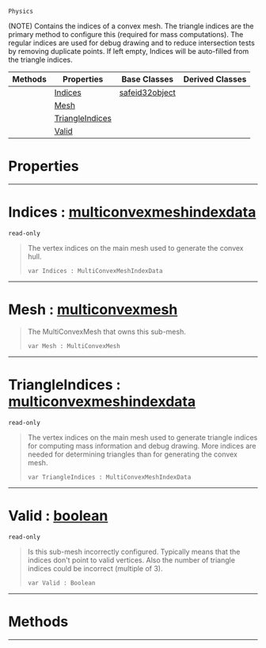  `Physics`



(NOTE) Contains the indices of a convex mesh. The triangle indices are the primary method to configure this (required for mass computations). The regular indices are used for debug drawing and to reduce intersection tests by removing duplicate points. If left empty, Indices will be auto-filled from the triangle indices.

|Methods|Properties|Base Classes|Derived Classes|
|---|---|---|---|
| |[ Indices](https://github.com/ZilchEngine/ZilchDocs/blob/master/code_reference/class_reference/subconvexmesh.markdown#indices-zero-engine-docu)|[safeid32object](https://github.com/ZilchEngine/ZilchDocs/blob/master/code_reference/class_reference/safeid32object.markdown)| |
| |[ Mesh](https://github.com/ZilchEngine/ZilchDocs/blob/master/code_reference/class_reference/subconvexmesh.markdown#mesh-zero-engine-documen)| | |
| |[ TriangleIndices](https://github.com/ZilchEngine/ZilchDocs/blob/master/code_reference/class_reference/subconvexmesh.markdown#triangleindices-zero-eng)| | |
| |[ Valid](https://github.com/ZilchEngine/ZilchDocs/blob/master/code_reference/class_reference/subconvexmesh.markdown#valid-zero-engine-docume)| | |


 #  Properties


---  
 #  Indices : [multiconvexmeshindexdata](https://github.com/ZilchEngine/ZilchDocs/blob/master/code_reference/class_reference/multiconvexmeshindexdata.markdown)

 `read-only`

> The vertex indices on the main mesh used to generate the convex hull.
> ``` lang=cpp, name=Nada
> var Indices : MultiConvexMeshIndexData


---  
 #  Mesh : [multiconvexmesh](https://github.com/ZilchEngine/ZilchDocs/blob/master/code_reference/class_reference/multiconvexmesh.markdown)

> The MultiConvexMesh that owns this sub-mesh.
> ``` lang=cpp, name=Nada
> var Mesh : MultiConvexMesh


---  
 #  TriangleIndices : [multiconvexmeshindexdata](https://github.com/ZilchEngine/ZilchDocs/blob/master/code_reference/class_reference/multiconvexmeshindexdata.markdown)

 `read-only`

> The vertex indices on the main mesh used to generate triangle indices for computing mass information and debug drawing. More indices are needed for determining triangles than for generating the convex mesh.
> ``` lang=cpp, name=Nada
> var TriangleIndices : MultiConvexMeshIndexData


---  
 #  Valid : [boolean](https://github.com/ZilchEngine/ZilchDocs/blob/master/code_reference/nada_base_types/boolean.markdown)

 `read-only`

> Is this sub-mesh incorrectly configured. Typically means that the indices don't point to valid vertices. Also the number of triangle indices could be incorrect (multiple of 3).
> ``` lang=cpp, name=Nada
> var Valid : Boolean


---  
 #  Methods


---  
 

 
